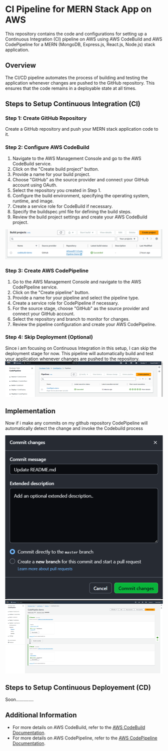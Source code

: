 # CI Pipeline for MERN Stack App on AWS

This repository contains the code and configurations for setting up a Continuous Integration (CI) pipeline on AWS using AWS CodeBuild and AWS CodePipeline for a MERN (MongoDB, Express.js, React.js, Node.js) stack application.

## Overview

The CI/CD pipeline automates the process of building and testing the application whenever changes are pushed to the GitHub repository. This ensures that the code remains in a deployable state at all times.

## Steps to Setup Continuous Integration (CI)

### Step 1: Create GitHub Repository

Create a GitHub repository and push your MERN stack application code to it.

### Step 2: Configure AWS CodeBuild

1. Navigate to the AWS Management Console and go to the AWS CodeBuild service.
2. Click on the "Create build project" button.
3. Provide a name for your build project.
4. Choose "GitHub" as the source provider and connect your GitHub account using OAuth.
5. Select the repository you created in Step 1.
6. Configure the build environment, specifying the operating system, runtime, and image.
7. Create a service role for CodeBuild if necessary.
8. Specify the buildspec.yml file for defining the build steps.
9. Review the build project settings and create your AWS CodeBuild project.
      
  <img src="screenshots/Codebuild.png" alt="CodeBuild">

### Step 3: Create AWS CodePipeline

1. Go to the AWS Management Console and navigate to the AWS CodePipeline service.
2. Click on the "Create pipeline" button.
3. Provide a name for your pipeline and select the pipeline type.
4. Create a service role for CodePipeline if necessary.
5. For the source stage, choose "GitHub" as the source provider and connect your GitHub account.
6. Select the repository and branch to monitor for changes.
7. Review the pipeline configuration and create your AWS CodePipeline.

### Step 4: Skip Deployment (Optional)

Since i am  focusing on Continuous Integration in this setup, I can skip the deployment stage for now. This pipeline will automatically build and test your application whenever changes are pushed to the repository.
  <img src="screenshots/CodePipeline.png" alt="CodePipeline">

## Implementation 
Now if i make any commits on my github repository CodePipeline will automatically detect the change and invoke the Codebuild process

  <img src="screenshots/Commit.png" alt="Commit">
  <img src="screenshots/CodePipeline_Success.png" alt="CodePipeline_Success">
  

## Steps to Setup Continuous Deployement (CD)

Soon..............


## Additional Information

- For more details on AWS CodeBuild, refer to the [AWS CodeBuild Documentation](https://docs.aws.amazon.com/codebuild/index.html).
- For more details on AWS CodePipeline, refer to the [AWS CodePipeline Documentation](https://docs.aws.amazon.com/codepipeline/index.html).

